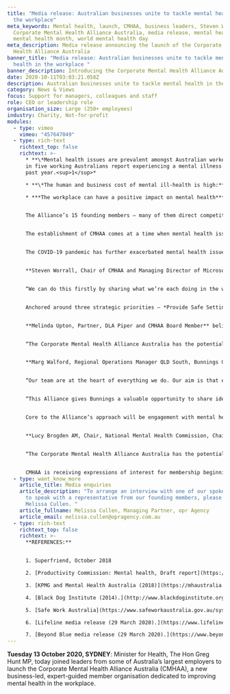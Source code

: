 ```yaml
---
title: "Media release: Australian businesses unite to tackle mental health in
  the workplace"
meta_keywords: Mental health, launch, CMHAA, business leaders, Steven Worrall,
  Corporate Mental Health Alliance Australia, media release, mental health week,
  mental health month, world mental health day
meta_description: Media release announcing the launch of the Corporate Mental
  Health Alliance Australia
banner_title: "Media release: Australian businesses unite to tackle mental
  health in the workplace "
banner_description: Introducing the Corporate Mental Health Alliance Australia
date: 2020-10-11T03:03:21.058Z
description: Australian businesses unite to tackle mental health in the workplace.
category: News & Views
focus: Support for managers, colleagues and staff
role: CEO or leadership role
organisation_size: Large (250+ employees)
industry: Charity, Not-for-profit
modules:
  - type: vimeo
    vimeo: "457647049"
  - type: rich-text
    richtext_top: false
    richtext: >-
      * **\*Mental health issues are prevalent amongst Australian workers:** One
      in five working Australians report experiencing a mental illness in the
      past year.<sup>1</sup>*

      * **\*The human and business cost of mental ill-health is high:** The cost to the Australian economy of mental ill-health and suicide is in the order of $43 to $51 billion per year. Approximately $130 billion cost associated with diminished health and reduced life expectancy for those living with mental ill-health.`<sup>2</sup>`*

      * ***The workplace can have a positive impact on mental health***: *Workplace mental health interventions can improve employee mental wellbeing and provide a sense of purpose and structure, as well as promote opportunities for social inclusion and support.`<sup>3</sup>`* *The result of this is increased productivity and savings of up to $4.5b a year.`<sup>4</sup>`*


      The Alliance’s 15 founding members – many of them direct competitors – recognise that the mental wellbeing of their employees transcends market dynamics, and that working together will give them the best chance of delivering real impact for their people. These members and participants include AIA Australia, Allianz Australia, Bunnings Group, Clayton Utz, Coles Group, Commonwealth Bank, Deloitte, DLA Piper, Johnson & Johnson Family of Companies, King & Wood Mallesons, KPMG, Microsoft Australia, MinterEllison, Woolworths Group and PwC Australia.


      The establishment of CMHAA comes at a time when mental health issues in the workplace are increasing in prevalence. According to Safe Work Australia, more than 92% of work-related mental health condition claims can be attributed to work-related mental stress including work pressure, harassment or bullying, exposure to workplace violence and sexual or racial harassment.`<sup>5</sup>`


      The COVID-19 pandemic has further exacerbated mental health issues, with increased anxiety and uncertainty, self-isolation, family stress and financial hardship having a very real impact on quality of life. Further, lockdown restrictions and social isolation measures have changed the boundaries of the ‘workplace’ for millions of Australian workers and the demand for mental health services from employees is rising. Beyond Blue and Lifeline are already experiencing increases of around 30% in demand for their services.`<sup>6,7</sup>`


      **Steven Worrall, Chair of CMHAA and Managing Director of Microsoft Australia,** said now more than ever, businesses across the board need to come together and take collective responsibility for creating mentally healthy workplaces.


      “We can do this firstly by sharing what we’re each doing in the workplace to support our people’s mental health and wellbeing. None of us think we have all the answers, but we’re all doing lots of things, and in many cases, lots of really good things to support our people who are struggling with mental illness or anxiety. It’s on us as leaders to put mental health at the heart of the business agenda, and to bring our collective experience and resources to the attention of other businesses looking to make improvements in this area. We are an alliance for all businesses, large and small alike.”


      Anchored around three strategic priorities – *Provide Safe Settings*, *Empower Our Leaders*, and *Drive Lasting Change* – and with the support of mental health experts, CMHAA members will work together to find, test and deliver solutions that work for their people.


      **Melinda Upton, Partner, DLA Piper and CMHAA Board Member** believes positive change needs to be championed from the top to erode barriers and enable people to speak up without fear or stigma.


      “The Corporate Mental Health Alliance Australia has the potential to really accelerate a change in the way Australia approaches workplace mental health. Its reach extends not only to the workforces of its members, but also to the workforces of other companies and stakeholder groups that they interact with. The footprint that we can have across Australia is substantial.”


      **Marg Walford, Regional Operations Manager QLD South, Bunnings Group Limited,** has a clear view of the range of issues experienced by employees in the workplace.


      “Our team are at the heart of everything we do. Our aim is that every team member feels comfortable talking about mental health, is supported by their leaders and teammates and is aware and able to access the great resources we have available. This begins with equipping our leaders, at all levels, to provide ongoing support in a safe and purposeful working environment. We continually invest in our team’s training and resources to equip them with the necessary skills and tools to handle any given situation,” said Walford


      “This Alliance gives Bunnings a valuable opportunity to share ideas, collaborate and learn directly from other businesses wanting to make real progress on mental health in the workplace.


      Core to the Alliance’s approach will be engagement with mental health experts, to test the Alliance’s thinking and to come up with new ways as a community to raise the bar on workplace mental health.


      **Lucy Brogden AM, Chair, National Mental Health Commission, Chair, Mentally Healthy Workplace Alliance**, one of 15 members on CMHAA’s expert advisory group says there’s a growing awareness of the need for businesses to go beyond the “yoga and fruit bowl” approach to addressing mental health in the workplace. 


      “The Corporate Mental Health Alliance Australia has the potential to be a powerful voice for change on workplace mental health. It’s effectively an extensive network of mental health champions across some of our country’s largest employers, who are each saying in unison, *this is really important to us. We are committed to this. We are here to be a part of the change*,” said Brogden.


      CMHAA is receiving expressions of interest for membership beginning in 2021.
  - type: want_know_more
    article_title: Media enquiries
    article_description: "To arrange an interview with one of our spokespeople, or
      to speak with a representative from our founding members, please contact
      Melissa Cullen. "
    article_fullname: Melissa Cullen, Managing Partner, opr Agency
    article_email: melissa.cullen@opragency.com.au
  - type: rich-text
    richtext_top: false
    richtext: >-
      **REFERENCES:**


      1. Superfriend, October 2018

      2. [Productivity Commission: Mental health, Draft report](https://www.pc.gov.au/inquiries/completed/mental-health/draft), October 2019

      3. [KPMG and Mental Health Australia (2018)](https://mhaustralia.org/sites/default/files/docs/investing_to_save_may_2018_-_kpmg_mental_health_australia.pdf). Investing to save. The economic benefits for Australia of investment in mental health reform.

      4. [Black Dog Institute (2014).](http://www.blackdoginstitute.org.au/wp-content/uploads/2020/04/creating-mentally-healthy-workplaces.pdf) Creating mentally healthy workplaces. A review of the research.

      5. [Safe Work Australia](https://www.safeworkaustralia.gov.au/system/files/documents/1901/mental-health-infographic-v2.pdf%20Accessed%20September%202020.). Work-related mental health.

      6. [Lifeline media release (29 March 2020).](https://www.lifeline.org.au/resources/news-and-media-releases/media-releases/australian-government-provides-additional-funding-to-increase-access-to-lifeline-crisis-support-services-throughout-covid-19-outbreak) Australian Government provides additional funding to increase access to Lifeline crisis support services through-out COVID-19 outbreak.

      7. [Beyond Blue media release (29 March 2020).](https://www.beyondblue.org.au/media/media-releases/media-releases/beyond-blue-welcomes-funding-for-new-covid-19-support-service%20Accessed%20September%202020.) Beyond Blue welcomes funding for new COVID-19 support service.
---
```

**Tuesday 13 October 2020, SYDNEY**: Minister for Health, The Hon Greg Hunt MP, today joined leaders from some of Australia’s largest employers to launch the Corporate Mental Health Alliance Australia (CMHAA), a new business-led, expert-guided member organisation dedicated to improving mental health in the workplace.